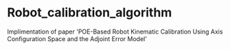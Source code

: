 # Robot_calibration_algorithm
Implimentation of paper 'POE-Based Robot Kinematic Calibration Using Axis Configuration Space and the Adjoint Error Model'
